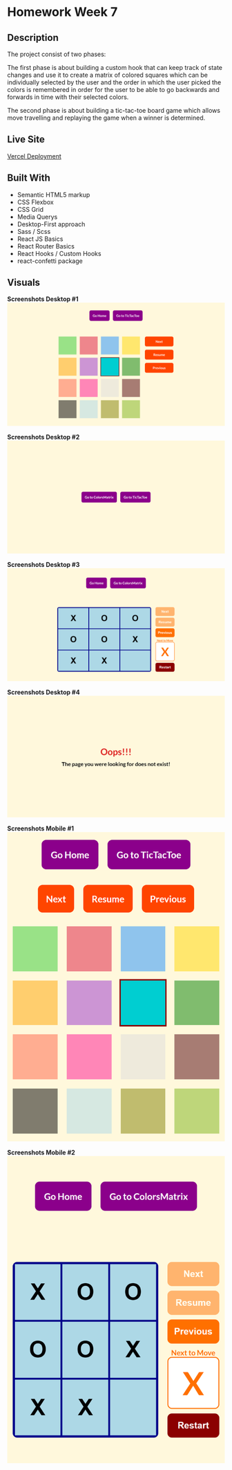 # Homework Week 7

## Description

The project consist of two phases:

The first phase is about building a custom hook that can keep track of state changes and use it to create a matrix of colored squares which can be individually selected by the user and the order in which the user picked the colors is remembered in order for the user to be able to go backwards and forwards in time with their selected colors.

The second phase is about building a tic-tac-toe board game which allows move travelling and replaying the game when a winner is determined.

## Live Site

[Vercel Deployment](https://homework-week-7.vercel.app/)

## Built With

- Semantic HTML5 markup
- CSS Flexbox
- CSS Grid
- Media Querys
- Desktop-First approach
- Sass / Scss
- React JS Basics
- React Router Basics
- React Hooks / Custom Hooks
- react-confetti package

## Visuals

**Screenshots Desktop #1**
![](./screenshots/screenshot-desktop-1.png)

**Screenshots Desktop #2**
![](./screenshots/screenshot-desktop-2.png)

**Screenshots Desktop #3**
![](./screenshots/screenshot-desktop-3.png)

**Screenshots Desktop #4**
![](./screenshots/screenshot-desktop-4.png)

**Screenshots Mobile #1**
![](./screenshots/screenshot-mobile-1.png)

**Screenshots Mobile #2**
![](./screenshots/screenshot-mobile-2.png)
